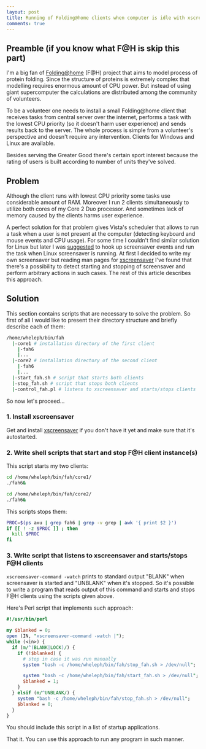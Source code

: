 ```yaml
---
layout: post
title: Running of Folding@home clients when computer is idle with xscreensaver
comments: true
---
```


## Preamble (if you know what F@H is skip this part)

I'm a big fan of [Folding@home](http://folding.stanford.edu/) (F@H) project that aims to model process of protein folding. Since the structure of proteins is extremely complex that modelling requires enormous amount of CPU power. But instead of using giant supercomputer the calculations are distributed among the community of volunteers.

To be a volunteer one needs to install a small Folding@home client that receives tasks from central server over the internet, performs a task with the lowest CPU priority (so it doesn't harm user experience) and sends results back to the server. The whole process is simple from a volunteer's perspective and doesn't require any intervention. Clients for Windows and Linux are available.

Besides serving the Greater Good there's certain sport interest because the rating of users is built according to number of units they've solved.

## Problem

Although the client runs with lowest CPU priority some tasks use considerable amount of RAM. Moreover I run 2 clients simultaneously to utilize both cores of my Core 2 Duo processor. And sometimes lack of memory caused by the clients harms user experience.

A perfect solution for that problem gives Vista's scheduler that allows to run a task when a user is not present at the computer (detecting keyboard and mouse events and CPU usage). For some time I couldn't find similar solution for Linux but later I was [suggested](http://stackoverflow.com/questions/622367/scheduling-in-linux-run-a-task-when-computer-is-idle-no-user-input/622420#622420) to hook up screensaver events and run the task when Linux screensaver is running. At first I decided to write my own screensaver but reading man pages for [xscreensaver](http://www.jwz.org/xscreensaver/) I've found that there's a possibility to detect starting and stopping of screensaver and perform arbitrary actions in such cases. The rest of this article describes this approach.

## Solution

This section contains scripts that are necessary to solve the problem. So first of all I would like to present their directory structure and briefly describe each of them:

```sh
/home/wheleph/bin/fah
  |-core1 # installation directory of the first client
    |-fah6
    |...
  |-core2 # installation directory of the second client
    |-fah6
    |...
  |-start_fah.sh # script that starts both clients
  |-stop_fah.sh # script that stops both clients
  |-control_fah.pl # listens to xscreensaver and starts/stops clients
```

So now let's proceed...

### 1. Install xscreensaver

Get and install [xscreensaver](http://www.jwz.org/xscreensaver/) if you don't have it yet and make sure that it's autostarted.

### 2. Write shell scripts that start and stop F@H client instance(s)

This script starts my two clients:

```sh
cd /home/wheleph/bin/fah/core1/
./fah6&

cd /home/wheleph/bin/fah/core2/
./fah6&
```

This scripts stops them:

```sh
PROC=$(ps axu | grep fah6 | grep -v grep | awk '{ print $2 }')
if [[ ! -z $PROC ]] ; then
  kill $PROC
fi
```

### 3. Write script that listens to xscreensaver and starts/stops F@H clients

`xscreensaver-command -watch` prints to standard output "BLANK" when screensaver is started and "UNBLANK" when it's stopped. So it's possible to write a program that reads output of this command and starts and stops F@H clients using the scripts given above.

Here's Perl script that implements such approach:

```perl
#!/usr/bin/perl

my $blanked = 0;
open (IN, "xscreensaver-command -watch |");
while (<in>) {
  if (m/^(BLANK|LOCK)/) {
    if (!$blanked) {
      # stop in case it was run manually
      system "bash -c /home/wheleph/bin/fah/stop_fah.sh > /dev/null";

      system "bash -c /home/wheleph/bin/fah/start_fah.sh > /dev/null";
      $blanked = 1;
    }
  } elsif (m/^UNBLANK/) {
    system "bash -c /home/wheleph/bin/fah/stop_fah.sh > /dev/null";
    $blanked = 0;
  }
}
```

You should include this script in a list of startup applications.

That it. You can use this approach to run any program in such manner.
